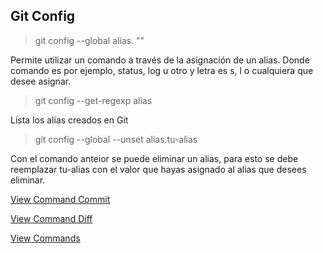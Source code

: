 ## Git Config

> git config --global alias.<letra> "<comando>"

Permite utilizar un comando a través de la asignación de un alias. Donde comando es por ejemplo, status, log u otro y letra es s, l o cualquiera que desee asignar.

> git config --get-regexp alias

Lista los alias creados en Git

> git config --global --unset alias.tu-alias

Con el comando anteior se puede eliminar un alias, para esto se debe reemplazar tu-alias con el valor que hayas asignado al alias que desees eliminar.

[View Command Commit](Commit.md)

[View Command Diff](Diff.md)

[View Commands](../Commands.md)